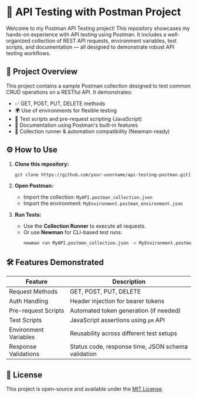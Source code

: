 # 🧪 API Testing with Postman Project

Welcome to my Postman API Testing project! This repository showcases my hands-on experience with API testing using Postman. It includes a well-organized collection of REST API requests, environment variables, test scripts, and documentation — all designed to demonstrate robust API testing workflows.


## 📌 Project Overview

This project contains a sample Postman collection designed to test common CRUD operations on a RESTful API. It demonstrates:

- ✅ GET, POST, PUT, DELETE methods
- 🌍 Use of environments for flexible testing
- 🧠 Test scripts and pre-request scripting (JavaScript)
- 📄 Documentation using Postman's built-in features
- 🚀 Collection runner & automation compatibility (Newman-ready)


## ⚙️ How to Use

1. **Clone this repository:**
   ```bash
   git clone https://github.com/your-username/api-testing-postman.git](https://github.com/ParameeDilanka/Postman-API-Testing-Project
   ```

2. **Open Postman:**
   - Import the collection: `MyAPI.postman_collection.json`
   - Import the environment: `MyEnvironment.postman_environment.json`

3. **Run Tests:**
   - Use the **Collection Runner** to execute all requests.
   - Or use **Newman** for CLI-based test runs:
     ```bash
     newman run MyAPI.postman_collection.json -e MyEnvironment.postman_environment.json
     ```

## 🛠 Features Demonstrated

| Feature                  | Description                                                                 |
|--------------------------|-----------------------------------------------------------------------------|
| Request Methods          | GET, POST, PUT, DELETE                                                      |
| Auth Handling            | Header injection for bearer tokens                                          |
| Pre-request Scripts      | Automated token generation (if needed)                                      |
| Test Scripts             | JavaScript assertions using `pm` API                                        |
| Environment Variables    | Reusability across different test setups                                    |
| Response Validations     | Status code, response time, JSON schema validation                          |


## 📃 License

This project is open-source and available under the [MIT License](LICENSE).
